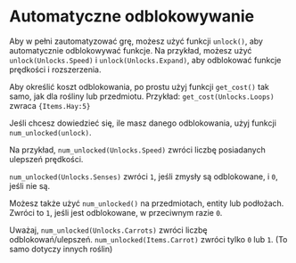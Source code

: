 # Automatyczne odblokowywanie
Aby w pełni zautomatyzować grę, możesz użyć funkcji `unlock()`, aby automatycznie odblokowywać funkcje.
Na przykład, możesz użyć `unlock(Unlocks.Speed)` i `unlock(Unlocks.Expand)`, aby odblokować funkcje prędkości i rozszerzenia.

Aby określić koszt odblokowania, po prostu użyj funkcji `get_cost()` tak samo, jak dla rośliny lub przedmiotu.
Przykład:
`get_cost(Unlocks.Loops)`
zwraca `{Items.Hay:5}`

Jeśli chcesz dowiedzieć się, ile masz danego odblokowania, użyj funkcji `num_unlocked(unlock)`.

Na przykład, `num_unlocked(Unlocks.Speed)` zwróci liczbę posiadanych ulepszeń prędkości.

`num_unlocked(Unlocks.Senses)` zwróci `1`, jeśli zmysły są odblokowane, i `0`, jeśli nie są.

Możesz także użyć `num_unlocked()` na przedmiotach, entity lub podłożach. Zwróci to `1`, jeśli jest odblokowane, w przeciwnym razie `0`.

Uważaj, `num_unlocked(Unlocks.Carrots)` zwróci liczbę odblokowań/ulepszeń.
`num_unlocked(Items.Carrot)` zwróci tylko `0` lub `1`. (To samo dotyczy innych roślin)
